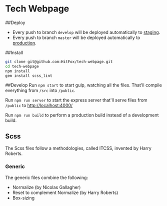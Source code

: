 Tech Webpage
=============

##Deploy
* Every push to branch `develop` will be deployed automatically to [staging].
* Every push to branch `master` will be deployed automatically to [production].


##Install
```bash
git clone git@github.com:HitFox/tech-webpage.git
cd tech-webpage
npm install
gem install scss_lint
```

[staging]: https://tech-webpage-staging.herokuapp.com/
[production]: https://tech-webpage.herokuapp.com/


##Develop
Run `npm start` to start gulp, watching all the files.
That'll compile everything from `/src` into `/public`.

Run `npm run server` to start the express server that'll serve files
from `/public` to <http://localhost:4000/>

Run `npm run build` to perform a production build instead of a
development build.


## Scss
The Scss files follow a methodologies, called ITCSS, invented by Harry Roberts.

### Generic
The generic files combine the following:
* Normalize (by Nicolas Gallagher)
* Reset to complement Normalize (by Harry Roberts)
* Box-sizing
